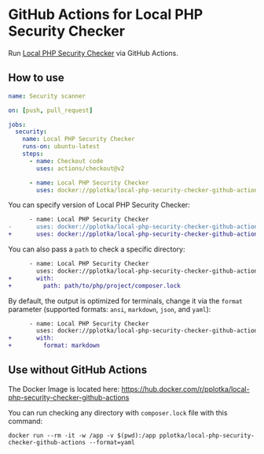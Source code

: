 # GitHub Actions for Local PHP Security Checker

Run [Local PHP Security Checker](https://github.com/fabpot/local-php-security-checker) via GitHub Actions. 

## How to use
```yaml
name: Security scanner

on: [push, pull_request]

jobs:
  security:
    name: Local PHP Security Checker
    runs-on: ubuntu-latest
    steps:
      - name: Checkout code
        uses: actions/checkout@v2

      - name: Local PHP Security Checker
        uses: docker://pplotka/local-php-security-checker-github-actions
```

You can specify version of Local PHP Security Checker:

```diff
      - name: Local PHP Security Checker
-       uses: docker://pplotka/local-php-security-checker-github-actions
+       uses: docker://pplotka/local-php-security-checker-github-actions:v1.0.0
```

You can also pass a `path` to check a specific directory:
```diff
      - name: Local PHP Security Checker
        uses: docker://pplotka/local-php-security-checker-github-actions
+       with:
+         path: path/to/php/project/composer.lock
```

By default, the output is optimized for terminals, change it via the `format` parameter (supported formats: `ansi`, `markdown`, `json`, and `yaml`):
```diff
      - name: Local PHP Security Checker
        uses: docker://pplotka/local-php-security-checker-github-actions
+       with:
+         format: markdown
```

## Use without GitHub Actions
The Docker Image is located here: https://hub.docker.com/r/pplotka/local-php-security-checker-github-actions

You can run checking any directory with `composer.lock` file with this command:

```shell
docker run --rm -it -w /app -v $(pwd):/app pplotka/local-php-security-checker-github-actions --format=yaml
```
